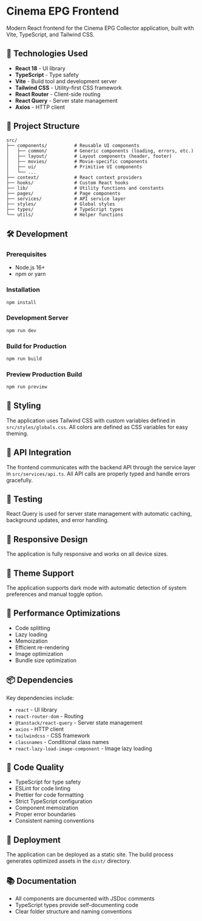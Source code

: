 # Cinema EPG Frontend

Modern React frontend for the Cinema EPG Collector application, built with Vite, TypeScript, and Tailwind CSS.

## 🚀 Technologies Used

- **React 18** - UI library
- **TypeScript** - Type safety
- **Vite** - Build tool and development server
- **Tailwind CSS** - Utility-first CSS framework
- **React Router** - Client-side routing
- **React Query** - Server state management
- **Axios** - HTTP client

## 📁 Project Structure

```
src/
├── components/          # Reusable UI components
│   ├── common/          # Generic components (loading, errors, etc.)
│   ├── layout/          # Layout components (header, footer)
│   ├── movies/          # Movie-specific components
│   ├── ui/              # Primitive UI components
│   └── ...
├── context/             # React context providers
├── hooks/               # Custom React hooks
├── lib/                 # Utility functions and constants
├── pages/               # Page components
├── services/            # API service layer
├── styles/              # Global styles
├── types/               # TypeScript types
└── utils/               # Helper functions
```

## 🛠️ Development

### Prerequisites

- Node.js 16+
- npm or yarn

### Installation

```bash
npm install
```

### Development Server

```bash
npm run dev
```

### Build for Production

```bash
npm run build
```

### Preview Production Build

```bash
npm run preview
```

## 🎨 Styling

The application uses Tailwind CSS with custom variables defined in `src/styles/globals.css`. All colors are defined as CSS variables for easy theming.

## 🔄 API Integration

The frontend communicates with the backend API through the service layer in `src/services/api.ts`. All API calls are properly typed and handle errors gracefully.

## 🧪 Testing

React Query is used for server state management with automatic caching, background updates, and error handling.

## 📱 Responsive Design

The application is fully responsive and works on all device sizes.

## 🌙 Theme Support

The application supports dark mode with automatic detection of system preferences and manual toggle option.

## 🚀 Performance Optimizations

- Code splitting
- Lazy loading
- Memoization
- Efficient re-rendering
- Image optimization
- Bundle size optimization

## 📦 Dependencies

Key dependencies include:
- `react` - UI library
- `react-router-dom` - Routing
- `@tanstack/react-query` - Server state management
- `axios` - HTTP client
- `tailwindcss` - CSS framework
- `classnames` - Conditional class names
- `react-lazy-load-image-component` - Image lazy loading

## 📝 Code Quality

- TypeScript for type safety
- ESLint for code linting
- Prettier for code formatting
- Strict TypeScript configuration
- Component memoization
- Proper error boundaries
- Consistent naming conventions

## 🚀 Deployment

The application can be deployed as a static site. The build process generates optimized assets in the `dist/` directory.

## 📚 Documentation

- All components are documented with JSDoc comments
- TypeScript types provide self-documenting code
- Clear folder structure and naming conventions